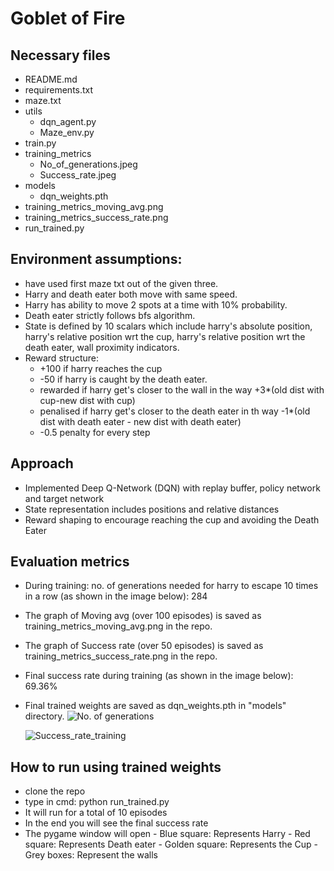 # Goblet of Fire

## Necessary files
- README.md
- requirements.txt
- maze.txt
- utils
    - dqn_agent.py
    - Maze_env.py
-  train.py
- training_metrics
    - No_of_generations.jpeg
    - Success_rate.jpeg
- models
    - dqn_weights.pth
- training_metrics_moving_avg.png
- training_metrics_success_rate.png
- run_trained.py
## Environment assumptions:
- have used first maze txt out of the given three.
- Harry and death eater both move with same speed.
- Harry has ability to move 2 spots at a time with 10% probability.
- Death eater strictly follows bfs algorithm.
- State is defined by 10 scalars which include harry's absolute position, harry's relative position wrt the cup, harry's relative position wrt the death eater, wall proximity indicators.
- Reward structure:
    - +100 if harry reaches the cup
    - -50 if harry is caught by the death eater.
    - rewarded if harry get's closer to the wall in the way +3*(old dist with cup-new dist with cup)
    - penalised if harry get's closer to the death eater in th way -1*(old dist with death eater - new dist with death eater)
    - -0.5 penalty for every step
  
## Approach
- Implemented Deep Q-Network (DQN) with replay buffer, policy network and target network
- State representation includes positions and relative distances
- Reward shaping to encourage reaching the cup and avoiding the Death Eater

## Evaluation metrics
- During training: no. of generations needed for harry to escape 10 times in a row (as shown in the image below): 284
- The graph of Moving avg (over 100 episodes) is saved as training_metrics_moving_avg.png in the repo.
- The graph of Success rate (over 50 episodes) is saved as training_metrics_success_rate.png in the repo.
- Final success rate during training (as shown in the image below): 69.36%
- Final trained weights are saved as dqn_weights.pth in "models" directory.
  ![No. of generations](https://github.com/user-attachments/assets/627c1b9e-2667-4b15-9514-85a6440325f8)

  ![Success_rate_training](https://github.com/user-attachments/assets/38003b14-c1a1-4b65-a534-de0893a86c8e)
  
## How to run using trained weights
- clone the repo
- type in cmd: python run_trained.py
- It will run for a total of 10 episodes
- In the end you will see the final success rate
- The pygame window will open
      - Blue square: Represents Harry
      - Red square: Represents Death eater
      - Golden square: Represents the Cup
      - Grey boxes: Represent the walls
